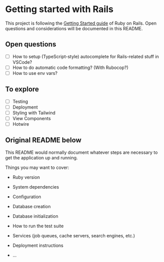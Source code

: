 # Getting started with Rails

This project is following the [Getting Started guide](https://guides.rubyonrails.org/getting_started.html) of Ruby on Rails. Open questions and considerations will be documented in this README.

## Open questions

- [ ] How to setup (TypeScript-style) autocomplete for Rails-related stuff in VSCode?
- [ ] How to do automatic code formatting? (With Rubocop?)
- [ ] How to use env vars?

## To explore

- [ ] Testing
- [ ] Deployment
- [ ] Styling with Tailwind
- [ ] View Components
- [ ] Hotwire

## Original README below

This README would normally document whatever steps are necessary to get the
application up and running.

Things you may want to cover:

- Ruby version

- System dependencies

- Configuration

- Database creation

- Database initialization

- How to run the test suite

- Services (job queues, cache servers, search engines, etc.)

- Deployment instructions

- ...
